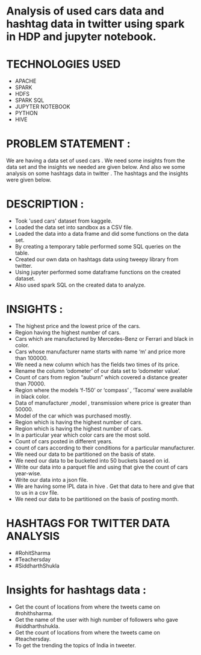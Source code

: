 # Analysis of used cars data and hashtag data in twitter using spark in HDP and jupyter notebook.

# TECHNOLOGIES USED 
* APACHE 
* SPARK
* HDFS
* SPARK SQL
* JUPYTER NOTEBOOK
* PYTHON
* HIVE

# PROBLEM STATEMENT :
We are having a data set of used cars . We need some insights from the data set and the insights we needed are  given below. And also we some analysis on some hashtags data in twitter . The hashtags and the insights were given below.

# DESCRIPTION : 
* Took 'used cars' dataset from kaggele.
* Loaded the data set into sandbox as a CSV file.
* Loaded the data into a data frame and did some functions on the data set.
* By creating a temporary table performed some SQL queries on the table.
* Created our own data on hashtags data using tweepy library from twitter.
* Using jupyter performed some dataframe functions on the created dataset.
* Also used spark SQL on the created data to analyze.

# INSIGHTS : 
* The highest price and the lowest price of the cars.
* Region having the highest number of cars.
* Cars which are manufactured by Mercedes-Benz or Ferrari and  black in color.
* Cars whose manufacturer name starts with name ‘m’ and price more than 100000.
* We need a new column which has the fields two times of its price.
* Rename the column ‘odometer’ of our data set to ‘odometer value’.
* Count of cars from region “auburn” which covered a distance greater than  70000.
* Region where the models ‘f-150’ or ‘compass’ , ‘Tacoma’ were available in black color. 
* Data of manufacturer ,model , transmission where price is greater than 50000.
* Model of the car which was purchased mostly.
* Region which is having the highest number of cars.
* Region which is having the highest number of cars.
* In a particular year which color cars are the most sold.
* Count of cars posted in different years.
* count of cars according to their conditions for a particular manufacturer.
* We need our data to be partitioned on the basis of state.
* We need our data to be bucketed into 50 buckets based on id.
* Write our  data into a parquet file and using that give the count of cars year-wise.
* Write our  data into a json file.
* We are having some IPL data in hive . Get that data to here and give that to us in a csv file.
* We need our data to be partitioned on the basis of posting month.

# HASHTAGS FOR TWITTER DATA ANALYSIS
* #RohitSharma
* #Teachersday
* #SiddharthShukla

# Insights for hashtags data : 
* Get the count of locations from where the tweets came on #rohithsharma.
* Get the name of the user with high number of followers who gave #siddharthshukla.
* Get the count of locations from where the tweets came on #teachersday.
* To get the trending the topics of India in tweeter.





